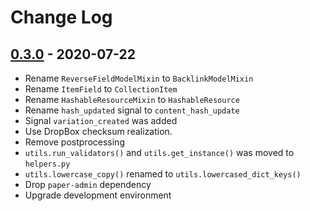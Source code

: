 # Change Log

## [0.3.0](https://github.com/dldevinc/paper-uploads/tree/v0.3.0) - 2020-07-22
- Rename `ReverseFieldModelMixin` to `BacklinkModelMixin`
- Rename `ItemField` to `CollectionItem`
- Rename `HashableResourceMixin` to `HashableResource`
- Rename `hash_updated` signal to `content_hash_update`
- Signal `variation_created` was added
- Use DropBox checksum realization.
- Remove postprocessing
- `utils.run_validators()` and `utils.get_instance()` was moved to `helpers.py`
- `utils.lowercase_copy()` renamed to `utils.lowercased_dict_keys()`
- Drop `paper-admin` dependency
- Upgrade development environment
